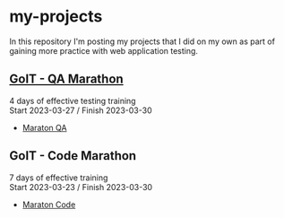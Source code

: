 # my-projects
In this repository I'm posting my projects that I did on my own as part of gaining more practice with web application testing.

## [GoIT - QA Marathon](https://github.com/KozarJoanna/my-projects/tree/main/GoIT%20QA%20Marathon)
4 days of effective testing training <br>
Start 2023-03-27 / Finish 2023-03-30
- [Maraton QA](https://qa.m.goit.global/pl/?utm_source=leeloo&utm_medium=ref&utm_campaign=FPL6)

## GoIT - Code Marathon
7 days of effective training <br>
Start 2023-03-23 / Finish 2023-03-30
- [Maraton Code](https://m.goit.global/pl/?utm_source=google&utm_medium=cpc&utm_campaign=19691924092|145715605363|648302406911||kodowanie&gad=1&gclid=Cj0KCQjwkqSlBhDaARIsAFJANkjwjfZM3R8eOv9O1ntJae_ooXQVEb2x6qLWsBpg2afWY9rSG6nRSgsaAs32EALw_wcB)




